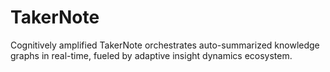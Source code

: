# TakerNote
Cognitively amplified TakerNote orchestrates auto-summarized knowledge graphs in real-time, fueled by adaptive insight dynamics ecosystem.
